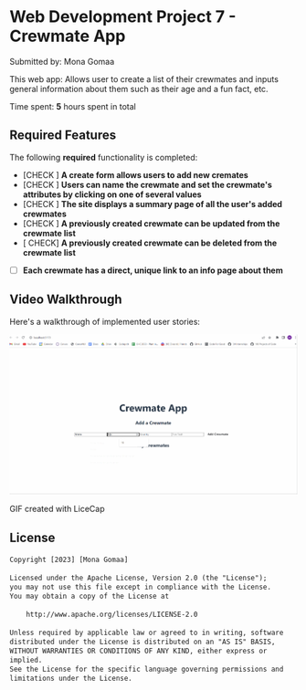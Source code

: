 # Web Development Project 7 - Crewmate App

Submitted by: Mona Gomaa

This web app: Allows user to create a list of their crewmates and inputs general information about them such as their age and a fun fact, etc.

Time spent: **5** hours spent in total

## Required Features

The following **required** functionality is completed:

- [CHECK ] **A create form allows users to add new cremates**
- [CHECK ] **Users can name the crewmate and set the crewmate's attributes by clicking on one of several values**
- [CHECK ] **The site displays a summary page of all the user's added crewmates**
- [CHECK ] **A previously created crewmate can be updated from the crewmate list**
- [ CHECK] **A previously created crewmate can be deleted from the crewmate list**
- [ ] **Each crewmate has a direct, unique link to an info page about them**



## Video Walkthrough

Here's a walkthrough of implemented user stories:

<img src='https://github.com/mona-1414/project-07/blob/main/project-07.gif' title='Video Walkthrough' width='' alt='Video Walkthrough' />

<!-- Replace this with whatever GIF tool you used! -->
GIF created with LiceCap  
<!-- Recommended tools:
[Kap](https://getkap.co/) for macOS
[ScreenToGif](https://www.screentogif.com/) for Windows
[peek](https://github.com/phw/peek) for Linux. -->



## License

    Copyright [2023] [Mona Gomaa]

    Licensed under the Apache License, Version 2.0 (the "License");
    you may not use this file except in compliance with the License.
    You may obtain a copy of the License at

        http://www.apache.org/licenses/LICENSE-2.0

    Unless required by applicable law or agreed to in writing, software
    distributed under the License is distributed on an "AS IS" BASIS,
    WITHOUT WARRANTIES OR CONDITIONS OF ANY KIND, either express or implied.
    See the License for the specific language governing permissions and
    limitations under the License.
